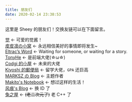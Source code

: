 ```yaml
---
title: 朋友们
date: 2020-02-14 23:38:53
---
```


这里是 Sheey 的朋友们！交换友链可以在下面留言。

[觉](http://xdminsy.github.io/) <- 可爱的觉酱！  
[皮皮凛の小窝](https://owomoe.net/) <- 永远相信美好的事情即将发生~  
[Eltrac’s Word](https://www.eltrac.cn/) <- Waiting for someone, or waiting for a story.  
[TonyHe](https://www.ouorz.com/) <- 是前端大佬(☆ω☆)  
[Codgi 的小屋](https://codgi.xin) <- 未来的大佬  
[Kiyoshi 的郵便局](https://blog.k1yoshi.com/) <- 留学大佬，`GPA` 还巨高  
[MARKSZ の Blog](https://molunerfinn.com/) <- 主题作者  
[Makito's Notebook](https://keep.moe/) <- 想过这样的生活！  
[风痕's Blog](https://blog.moew.xyz/) <- 换 ID 了  
[兔之屋](https://syaro.hotococoa.moe/wordpress/) <- ~~(老二次元了)~~ 老 C++ 了  

